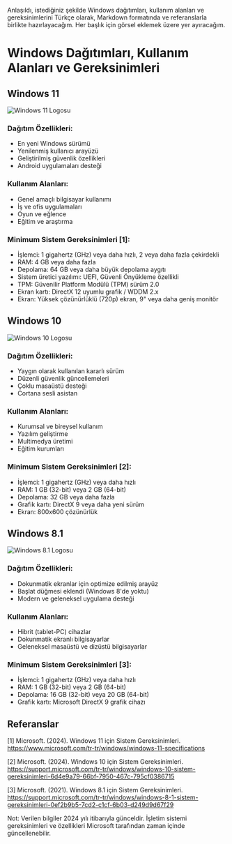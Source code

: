 Anlaşıldı, istediğiniz şekilde Windows dağıtımları, kullanım alanları ve gereksinimlerini Türkçe olarak, Markdown formatında ve referanslarla birlikte hazırlayacağım. Her başlık için görsel eklemek üzere yer ayıracağım.

# Windows Dağıtımları, Kullanım Alanları ve Gereksinimleri

## Windows 11

![Windows 11 Logosu](windows_11_logo_placeholder)

### Dağıtım Özellikleri:
- En yeni Windows sürümü
- Yenilenmiş kullanıcı arayüzü
- Geliştirilmiş güvenlik özellikleri
- Android uygulamaları desteği

### Kullanım Alanları:
- Genel amaçlı bilgisayar kullanımı
- İş ve ofis uygulamaları
- Oyun ve eğlence
- Eğitim ve araştırma

### Minimum Sistem Gereksinimleri [1]:
- İşlemci: 1 gigahertz (GHz) veya daha hızlı, 2 veya daha fazla çekirdekli
- RAM: 4 GB veya daha fazla
- Depolama: 64 GB veya daha büyük depolama aygıtı
- Sistem üretici yazılımı: UEFI, Güvenli Önyükleme özellikli
- TPM: Güvenilir Platform Modülü (TPM) sürüm 2.0
- Ekran kartı: DirectX 12 uyumlu grafik / WDDM 2.x
- Ekran: Yüksek çözünürlüklü (720p) ekran, 9" veya daha geniş monitör

## Windows 10

![Windows 10 Logosu](windows_10_logo_placeholder)

### Dağıtım Özellikleri:
- Yaygın olarak kullanılan kararlı sürüm
- Düzenli güvenlik güncellemeleri
- Çoklu masaüstü desteği
- Cortana sesli asistan

### Kullanım Alanları:
- Kurumsal ve bireysel kullanım
- Yazılım geliştirme
- Multimedya üretimi
- Eğitim kurumları

### Minimum Sistem Gereksinimleri [2]:
- İşlemci: 1 gigahertz (GHz) veya daha hızlı
- RAM: 1 GB (32-bit) veya 2 GB (64-bit)
- Depolama: 32 GB veya daha fazla
- Grafik kartı: DirectX 9 veya daha yeni sürüm
- Ekran: 800x600 çözünürlük

## Windows 8.1

![Windows 8.1 Logosu](windows_8_1_logo_placeholder)

### Dağıtım Özellikleri:
- Dokunmatik ekranlar için optimize edilmiş arayüz
- Başlat düğmesi eklendi (Windows 8'de yoktu)
- Modern ve geleneksel uygulama desteği

### Kullanım Alanları:
- Hibrit (tablet-PC) cihazlar
- Dokunmatik ekranlı bilgisayarlar
- Geleneksel masaüstü ve dizüstü bilgisayarlar

### Minimum Sistem Gereksinimleri [3]:
- İşlemci: 1 gigahertz (GHz) veya daha hızlı
- RAM: 1 GB (32-bit) veya 2 GB (64-bit)
- Depolama: 16 GB (32-bit) veya 20 GB (64-bit)
- Grafik kartı: Microsoft DirectX 9 grafik cihazı

## Referanslar

[1] Microsoft. (2024). Windows 11 için Sistem Gereksinimleri. https://www.microsoft.com/tr-tr/windows/windows-11-specifications

[2] Microsoft. (2024). Windows 10 için Sistem Gereksinimleri. https://support.microsoft.com/tr-tr/windows/windows-10-sistem-gereksinimleri-6d4e9a79-66bf-7950-467c-795cf0386715

[3] Microsoft. (2021). Windows 8.1 için Sistem Gereksinimleri. https://support.microsoft.com/tr-tr/windows/windows-8-1-sistem-gereksinimleri-0ef2b9b5-7cd2-c1cf-6b03-d249d9d67f29

Not: Verilen bilgiler 2024 yılı itibarıyla günceldir. İşletim sistemi gereksinimleri ve özellikleri Microsoft tarafından zaman içinde güncellenebilir.
